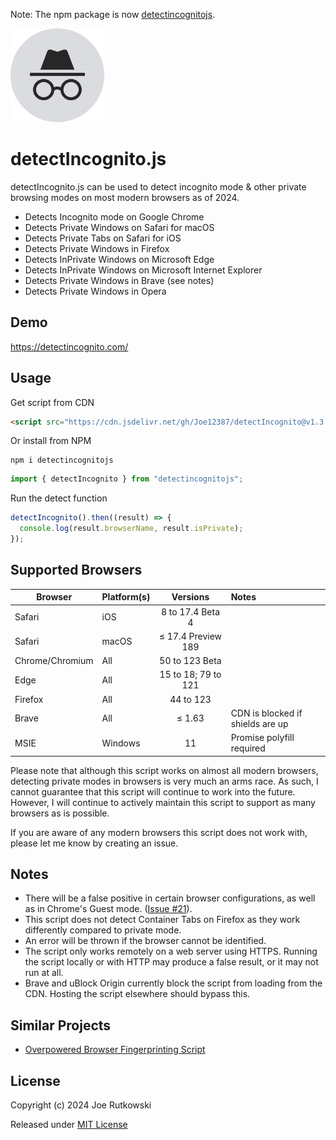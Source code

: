 Note: The npm package is now [detectincognitojs](https://www.npmjs.com/package/detectincognitojs "detectincognitojs").

<img src="./detectIncognito.svg"  width="150"  />

# detectIncognito.js

detectIncognito.js can be used to detect incognito mode & other private browsing modes on most modern browsers as of 2024.

- Detects Incognito mode on Google Chrome
- Detects Private Windows on Safari for macOS
- Detects Private Tabs on Safari for iOS
- Detects Private Windows in Firefox
- Detects InPrivate Windows on Microsoft Edge
- Detects InPrivate Windows on Microsoft Internet Explorer
- Detects Private Windows in Brave (see notes)
- Detects Private Windows in Opera

## Demo

https://detectincognito.com/

## Usage

Get script from CDN

```html
<script src="https://cdn.jsdelivr.net/gh/Joe12387/detectIncognito@v1.3.0/dist/es5/detectIncognito.min.js"></script>
```

Or install from NPM

```
npm i detectincognitojs
```

```javascript
import { detectIncognito } from "detectincognitojs";
```

Run the detect function

```javascript
detectIncognito().then((result) => {
  console.log(result.browserName, result.isPrivate);
});
```

## Supported Browsers

| Browser         | Platform(s) |      Versions       | Notes                            |
| --------------- | :---------- | :-----------------: | :------------------------------- |
| Safari          | iOS         |  8 to 17.4 Beta 4   |                                  |
| Safari          | macOS       | ≤ 17.4 Preview 189  |                                  |
| Chrome/Chromium | All         |   50 to 123 Beta    |                                  |
| Edge            | All         | 15 to 18; 79 to 121 |                                  |
| Firefox         | All         |      44 to 123      |                                  |
| Brave           | All         |       ≤ 1.63        | CDN is blocked if shields are up |
| MSIE            | Windows     |         11          | Promise polyfill required        |

Please note that although this script works on almost all modern browsers, detecting private modes in browsers is very much an arms race. As such, I cannot guarantee that this script will continue to work into the future. However, I will continue to actively maintain this script to support as many browsers as is possible.

If you are aware of any modern browsers this script does not work with, please let me know by creating an issue.

## Notes

- There will be a false positive in certain browser configurations, as well as in Chrome's Guest mode. ([Issue #21](https://github.com/Joe12387/detectIncognito/issues/21)).
- This script does not detect Container Tabs on Firefox as they work differently compared to private mode.
- An error will be thrown if the browser cannot be identified.
- The script only works remotely on a web server using HTTPS. Running the script locally or with HTTP may produce a false result, or it may not run at all.
- Brave and uBlock Origin currently block the script from loading from the CDN. Hosting the script elsewhere should bypass this.

## Similar Projects

- [Overpowered Browser Fingerprinting Script](https://github.com/Joe12387/OP-Fingerprinting-Script "Overpowered Browser Fingerprinting Script")

## License

Copyright (c) 2024 Joe Rutkowski

Released under [MIT License](https://opensource.org/license/mit-0/)
